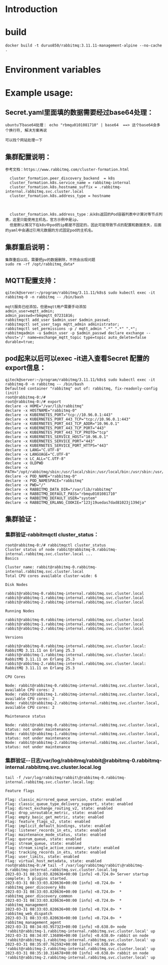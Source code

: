 # Introduction



# build

    docker build -t duruo850/rabbitmq:3.11.11-management-alpine --no-cache .


# Environment variables


# Example usage: 


## Secret.yaml里面填的数据需要经过base64处理：
    
    ubuntu下base64处理： echo "rbmqu0101081710" | base64  ==> 这个base64会多个换行符, 解决方案再说
    
    可以找个网站处理一下
    
    
## 集群配置说明：

    参考文档：https://www.rabbitmq.com/cluster-formation.html

      cluster_formation.peer_discovery_backend  = k8s
      cluster_formation.k8s.service_name = rabbitmq-internal
      cluster_formation.k8s.hostname_suffix = .rabbitmq-internal.rabbitmq.svc.cluster.local
      cluster_formation.k8s.address_type = hostname
      
      
      
      cluster_formation.k8s.address_type：从k8s返回的Pod容器列表中计算对等节点列表，这里只能使用主机名，官方示例中是ip，
      但是默认情况下在k8s中pod的ip都是不固定的，因此可能导致节点的配置和数据丢失，后面的yaml中会通过引用元数据的方式固定pod的主机名。
      
## 集群重启说明：
    
    集群重启以后，需要把pv的数据删除，不然会出现问题
    sudo rm -rf /opt/rabbitmq_data*
    
## MQTT配置支持：

    qiteck@server:~/program/rabbitmq/3.11.11/k8s$ sudo kubectl exec -it rabbitmq-0 -n rabbitmq -- /bin/bash
    
    mqtt服务已经添加，但是mqtt用户需要手动添加
    admin_user=mqtt_admin;
    admin_passwd=rbmqmqtt_07231816;
    rabbitmqctl add_user $admin_user $admin_passwd; 
    rabbitmqctl set_user_tags mqtt_admin administrator; 
    rabbitmqctl set_permissions -p / mqtt_admin ".*" ".*" ".*"; 
    rabbitmqadmin -u $admin_user -p $admin_passwd declare exchange --vhost='/' name=exchange_mqtt_topic type=topic auto_delete=false durable=true;
  
    
## pod起来以后可以exec -it进入查看Secret 配置的export信息：
    qiteck@server:~/program/rabbitmq/3.11.11/k8s$ sudo kubectl exec -it rabbitmq-0 -n rabbitmq -- /bin/bash
    Defaulted container "rabbitmq" out of: rabbitmq, fix-readonly-config (init)
    root@rabbitmq-0:/#
    root@rabbitmq-0:/# export
    declare -x HOME="/var/lib/rabbitmq"
    declare -x HOSTNAME="rabbitmq-0"
    declare -x KUBERNETES_PORT="tcp://10.96.0.1:443"
    declare -x KUBERNETES_PORT_443_TCP="tcp://10.96.0.1:443"
    declare -x KUBERNETES_PORT_443_TCP_ADDR="10.96.0.1"
    declare -x KUBERNETES_PORT_443_TCP_PORT="443"
    declare -x KUBERNETES_PORT_443_TCP_PROTO="tcp"
    declare -x KUBERNETES_SERVICE_HOST="10.96.0.1"
    declare -x KUBERNETES_SERVICE_PORT="443"
    declare -x KUBERNETES_SERVICE_PORT_HTTPS="443"
    declare -x LANG="C.UTF-8"
    declare -x LANGUAGE="C.UTF-8"
    declare -x LC_ALL="C.UTF-8"
    declare -x OLDPWD
    declare -x PATH="/opt/rabbitmq/sbin:/usr/local/sbin:/usr/local/bin:/usr/sbin:/usr/bin:/sbin:/bin"
    declare -x POD_NAME="rabbitmq-0"
    declare -x POD_NAMESPACE="rabbitmq"
    declare -x PWD="/"
    declare -x RABBITMQ_DATA_DIR="/var/lib/rabbitmq"
    declare -x RABBITMQ_DEFAULT_PASS="rbmqu0101081710"
    declare -x RABBITMQ_DEFAULT_USER="system"
    declare -x RABBITMQ_ERLANG_COOKIE="123j19uedas7dad81023j139dja"
    

## 集群验证：

### 集群验证-rabbitmqctl cluster_status：
    root@rabbitmq-0:/# rabbitmqctl cluster_status
    Cluster status of node rabbit@rabbitmq-0.rabbitmq-internal.rabbitmq.svc.cluster.local ...
    Basics
    
    Cluster name: rabbit@rabbitmq-0.rabbitmq-internal.rabbitmq.svc.cluster.local
    Total CPU cores available cluster-wide: 6
    
    Disk Nodes
    
    rabbit@rabbitmq-0.rabbitmq-internal.rabbitmq.svc.cluster.local
    rabbit@rabbitmq-1.rabbitmq-internal.rabbitmq.svc.cluster.local
    rabbit@rabbitmq-2.rabbitmq-internal.rabbitmq.svc.cluster.local
    
    Running Nodes
    
    rabbit@rabbitmq-0.rabbitmq-internal.rabbitmq.svc.cluster.local
    rabbit@rabbitmq-1.rabbitmq-internal.rabbitmq.svc.cluster.local
    rabbit@rabbitmq-2.rabbitmq-internal.rabbitmq.svc.cluster.local
    
    Versions
    
    rabbit@rabbitmq-0.rabbitmq-internal.rabbitmq.svc.cluster.local: RabbitMQ 3.11.11 on Erlang 25.3
    rabbit@rabbitmq-1.rabbitmq-internal.rabbitmq.svc.cluster.local: RabbitMQ 3.11.11 on Erlang 25.3
    rabbit@rabbitmq-2.rabbitmq-internal.rabbitmq.svc.cluster.local: RabbitMQ 3.11.11 on Erlang 25.3
    
    CPU Cores
    
    Node: rabbit@rabbitmq-0.rabbitmq-internal.rabbitmq.svc.cluster.local, available CPU cores: 2
    Node: rabbit@rabbitmq-1.rabbitmq-internal.rabbitmq.svc.cluster.local, available CPU cores: 2
    Node: rabbit@rabbitmq-2.rabbitmq-internal.rabbitmq.svc.cluster.local, available CPU cores: 2
    
    Maintenance status
    
    Node: rabbit@rabbitmq-0.rabbitmq-internal.rabbitmq.svc.cluster.local, status: not under maintenance
    Node: rabbit@rabbitmq-1.rabbitmq-internal.rabbitmq.svc.cluster.local, status: not under maintenance
    Node: rabbit@rabbitmq-2.rabbitmq-internal.rabbitmq.svc.cluster.local, status: not under maintenance


### 集群验证--日志/var/log/rabbitmq/rabbit\@rabbitmq-0.rabbitmq-internal.rabbitmq.svc.cluster.local.log
    tail -f /var/log/rabbitmq/rabbit\@rabbitmq-0.rabbitmq-internal.rabbitmq.svc.cluster.local.log:
    
    Feature flags
    
    Flag: classic_mirrored_queue_version, state: enabled
    Flag: classic_queue_type_delivery_support, state: enabled
    Flag: direct_exchange_routing_v2, state: enabled
    Flag: drop_unroutable_metric, state: enabled
    Flag: empty_basic_get_metric, state: enabled
    Flag: feature_flags_v2, state: enabled
    Flag: implicit_default_bindings, state: enabled
    Flag: listener_records_in_ets, state: enabled
    Flag: maintenance_mode_status, state: enabled
    Flag: quorum_queue, state: enabled
    Flag: stream_queue, state: enabled
    Flag: stream_single_active_consumer, state: enabled
    Flag: tracking_records_in_ets, state: enabled
    Flag: user_limits, state: enabled
    Flag: virtual_host_metadata, state: enabled
    root@rabbitmq-0:/# tail -f /var/log/rabbitmq/rabbit\@rabbitmq-0.rabbitmq-internal.rabbitmq.svc.cluster.local.log
    2023-03-31 08:33:03.820636+00:00 [info] <0.724.0> Server startup complete; 5 plugins started.
    2023-03-31 08:33:03.820636+00:00 [info] <0.724.0>  * rabbitmq_peer_discovery_k8s
    2023-03-31 08:33:03.820636+00:00 [info] <0.724.0>  * rabbitmq_peer_discovery_common
    2023-03-31 08:33:03.820636+00:00 [info] <0.724.0>  * rabbitmq_management
    2023-03-31 08:33:03.820636+00:00 [info] <0.724.0>  * rabbitmq_web_dispatch
    2023-03-31 08:33:03.820636+00:00 [info] <0.724.0>  * rabbitmq_management_agent
    2023-03-31 08:34:03.957323+00:00 [info] <0.638.0> node 'rabbit@rabbitmq-1.rabbitmq-internal.rabbitmq.svc.cluster.local' up
    2023-03-31 08:34:07.136896+00:00 [info] <0.638.0> rabbit on node 'rabbit@rabbitmq-1.rabbitmq-internal.rabbitmq.svc.cluster.local' up
    2023-03-31 08:35:07.762592+00:00 [info] <0.638.0> node 'rabbit@rabbitmq-2.rabbitmq-internal.rabbitmq.svc.cluster.local' up
    2023-03-31 08:35:10.314678+00:00 [info] <0.638.0> rabbit on node 'rabbit@rabbitmq-2.rabbitmq-internal.rabbitmq.svc.cluster.local' up
   